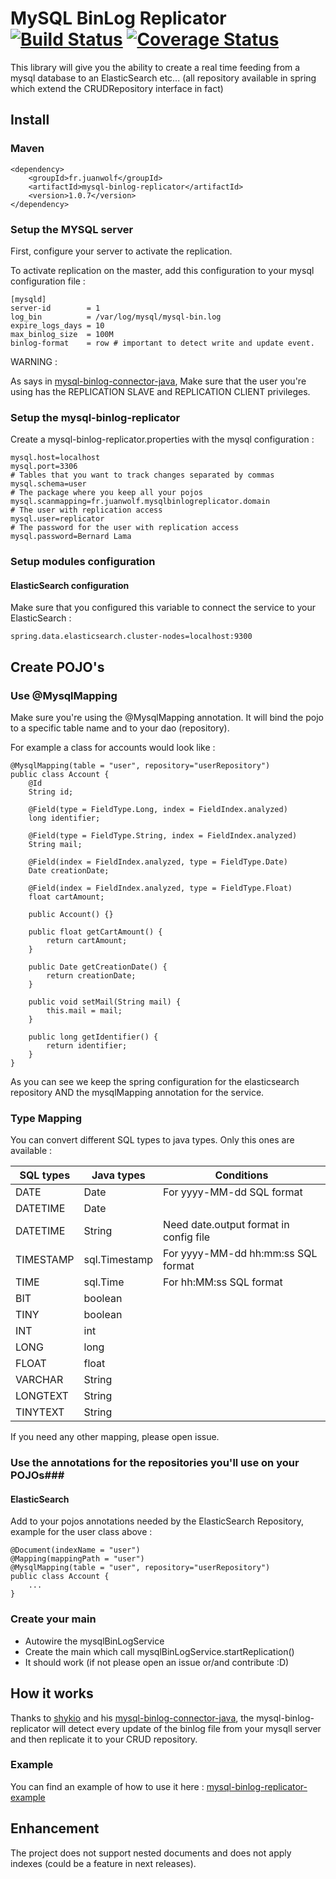 # MySQL BinLog Replicator  [![Build Status](https://travis-ci.org/juanwolf/mysql-binlog-replicator.svg?branch=master)](https://travis-ci.org/juanwolf/mysql-binlog-replicator) [![Coverage Status](https://coveralls.io/repos/juanwolf/mysql-binlog-replicator/badge.svg?branch=master&service=github)](https://coveralls.io/github/juanwolf/mysql-binlog-replicator?branch=master)

This library will give you the ability to create a real time feeding from a mysql database to an ElasticSearch etc...
(all repository available in spring which extend the CRUDRepository interface in fact)

## Install ##

### Maven ###

    <dependency>
        <groupId>fr.juanwolf</groupId>
        <artifactId>mysql-binlog-replicator</artifactId>
        <version>1.0.7</version>
    </dependency>

### Setup the MYSQL server ###

First, configure your server to activate the replication.

To activate replication on the master, add this configuration to your mysql configuration file :

    [mysqld]
    server-id        = 1
    log_bin          = /var/log/mysql/mysql-bin.log
    expire_logs_days = 10
    max_binlog_size  = 100M
    binlog-format    = row # important to detect write and update event.


WARNING :
 
 As says in [mysql-binlog-connector-java](https://github.com/shyiko/mysql-binlog-connector-java#tapping-into-mysql-replication-stream), 
 Make sure that the user you're using has the REPLICATION SLAVE and REPLICATION CLIENT privileges.

### Setup the mysql-binlog-replicator ###

Create a mysql-binlog-replicator.properties with the mysql configuration :
    
    
    mysql.host=localhost
    mysql.port=3306
    # Tables that you want to track changes separated by commas
    mysql.schema=user
    # The package where you keep all your pojos
    mysql.scanmapping=fr.juanwolf.mysqlbinlogreplicator.domain
    # The user with replication access
    mysql.user=replicator
    # The password for the user with replication access
    mysql.password=Bernard Lama
    
### Setup modules configuration ###

#### ElasticSearch configuration ####

Make sure that you configured this variable to connect the service to your ElasticSearch :
    
    spring.data.elasticsearch.cluster-nodes=localhost:9300
    
    
## Create POJO's ##

### Use @MysqlMapping ###

Make sure you're using the @MysqlMapping annotation. It will bind the pojo to a specific table name and to your dao (repository).

For example a class for accounts would look like :
 
    @MysqlMapping(table = "user", repository="userRepository")
    public class Account {
        @Id
        String id;
    
        @Field(type = FieldType.Long, index = FieldIndex.analyzed)
        long identifier;
    
        @Field(type = FieldType.String, index = FieldIndex.analyzed)
        String mail;
    
        @Field(index = FieldIndex.analyzed, type = FieldType.Date)
        Date creationDate;
    
        @Field(index = FieldIndex.analyzed, type = FieldType.Float)
        float cartAmount;
    
        public Account() {}
    
        public float getCartAmount() {
            return cartAmount;
        }
    
        public Date getCreationDate() {
            return creationDate;
        }
    
        public void setMail(String mail) {
            this.mail = mail;
        }
    
        public long getIdentifier() {
            return identifier;
        }
    }

As you can see we keep the spring configuration for the elasticsearch repository AND the mysqlMapping annotation for the service.

### Type Mapping ###

You can convert different SQL types to java types. Only this ones are available :

| SQL types  | Java types       | Conditions                             | 
|------------|------------------|----------------------------------------|
| DATE       |  Date            | For yyyy-MM-dd SQL format              |
| DATETIME   |  Date            |                                        |
| DATETIME   |  String          | Need date.output format in config file |
| TIMESTAMP  |  sql.Timestamp   | For yyyy-MM-dd hh:mm:ss SQL format     |
| TIME       |  sql.Time        | For hh:MM:ss SQL format                |
| BIT        |  boolean         |                                        |
| TINY       |  boolean         |                                        |
| INT        |  int             |                                        |
| LONG       |  long            |                                        |
| FLOAT      |  float           |                                        |
| VARCHAR    |  String          |                                        |
| LONGTEXT   |  String          |                                        |
| TINYTEXT   |  String          |                                        |
    
If you need any other mapping, please open issue.

### Use the annotations for the repositories you'll use on your POJOs###

#### ElasticSearch ####

Add to your pojos annotations needed by the ElasticSearch Repository, example for the user class above :

    @Document(indexName = "user")
    @Mapping(mappingPath = "user")
    @MysqlMapping(table = "user", repository="userRepository")
    public class Account {
        ...
    }

### Create your main ###

- Autowire the mysqlBinLogService
- Create the main which call mysqlBinLogService.startReplication()
- It should work (if not please open an issue or/and contribute :D)
    
## How it works ##

Thanks to [shykio](https://github.com/shyiko) and his [mysql-binlog-connector-java](https://github.com/shyiko/mysql-binlog-connector-java), the mysql-binlog-replicator will detect every update of the binlog file from your mysqll server and then replicate it to your CRUD repository.
 
### Example ###

You can find an example of how to use it here : [mysql-binlog-replicator-example](http://github.com/juanwolf/mysql-binlog-replicator-example)

## Enhancement ##

The project does not support nested documents and does not apply indexes (could be a feature in next releases).
